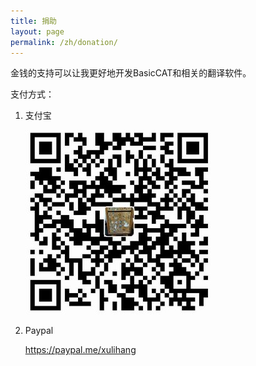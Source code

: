 ```yaml
---
title: 捐助
layout: page
permalink: /zh/donation/
---
```


金钱的支持可以让我更好地开发BasicCAT和相关的翻译软件。

支付方式：

1. 支付宝

	![](/album/alipay.jpg)
	
2. Paypal

	<https://paypal.me/xulihang>